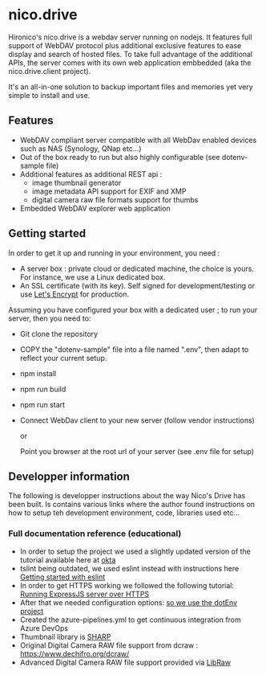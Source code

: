 # nico.drive

Hironico's nico.drive is a webdav server running on nodejs. It features full support of WebDAV protocol plus additional exclusive features to ease display and search of hosted files. To take full advantage of the additional APIs, the server comes with its own web application embbedded (aka the nico.drive.client project). 

It's an all-in-one solution to backup important files and memories yet very simple to install and use.

## Features
* WebDAV compliant server compatible with all WebDav enabled devices such as NAS (Synology, QNap etc...)
* Out of the box ready to run but also highly configurable (see dotenv-sample file)
* Additional features as additional REST api :
    - image thumbnail generator
    - image metadata API support for EXIF and XMP
    - digital camera raw file formats support for thumbs
* Embedded WebDAV explorer web application

## Getting started
In order to get it up and running in your environment, you need :
- A server box : private cloud or dedicated machine, the choice is yours. For instance, we use a Linux dedicated box.
- An SSL certificate (with its key). Self signed for development/testing or use [Let's Encrypt](https://letsencrypt.org/) for production.

Assuming you have configured your box with a dedicated user ; to run your server, then you need to:
- Git clone the repository
- COPY the "dotenv-sample" file into a file named ".env", then adapt to reflect your current setup.
- npm install
- npm run build
- npm run start
- Connect WebDav client to your new server (follow vendor instructions)

  or
  
  Point you browser at the root url of your server (see .env file for setup)

## Developper information

The following is developper instructions about the way Nico's Drive has been built.
Is contains various links where the author found instructions on how to setup teh development environment,
code, libraries used etc...

### Full documentation reference (educational)

* In order to setup the project we used a slightly updated version of the tutorial available here at [okta](https://developer.okta.com/blog/2018/11/15/node-express-typescript)
* tslint being outdated, we used eslint instead with instructions here [Getting started with eslint](https://eslint.org/docs/user-guide/getting-started)
* In order to get HTTPS working we followed the following tutorial: [Running ExpressJS server over HTTPS](https://timonweb.com/javascript/running-expressjs-server-over-https/)
* After that we needed configuration options: [so we use the dotEnv project](https://developer.okta.com/blog/2018/11/15/node-express-typescript#a-better-way-to-manage-configuration-settings-in-nodejs)
* Created the azure-pipelines.yml to get continuous integration from Azure DevOps
* Thumbnail library is [SHARP](https://www.npmjs.com/package/sharp)
* Original Digital Camera RAW file support from dcraw : https://www.dechifro.org/dcraw/
* Advanced Digital Camera RAW file support provided via [LibRaw](https://github.com/LibRaw/LibRaw/)

